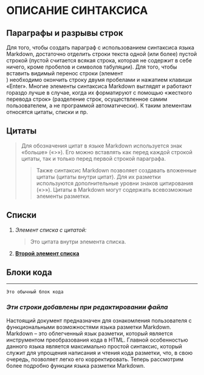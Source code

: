 # ОПИСАНИЕ СИНТАКСИСА
## Параграфы и разрывы строк

Для того, чтобы создать параграф с использованием синтаксиса языка Markdown, достаточно отделить строки текста одной (или более) пустой строкой (пустой считается всякая строка, которая не содержит в себе ничего, кроме пробелов и символов табуляции). Для того, чтобы вставить видимый перенос строки (элемент <br/>) необходимо окончить строку двумя пробелами и нажатием клавиши «Enter». Многие элементы синтаксиса Markdown выглядят и работают гораздо лучше в случае, когда их форматируют с помощью «жесткого перевода строк» (разделение строк, осуществленное самим пользователем, а не программой автоматически). К таким элементам относятся цитаты, списки и пр.

## Цитаты

> Для обозначения цитат в языке Markdown используется знак «больше» («>»). 
> Его можно вставлять как перед каждой строкой цитаты, так и только перед первой строкой параграфа. 
>> Также синтаксис Markdown позволяет создавать вложенные цитаты (цитаты внутри цитат). 
>> Для их разметки используются дополнительные уровни знаков цитирования («>»). Цитаты в Markdown могут содержать всевозможные элементы разметки. 

## Списки

1. *Элемент списка с цитатой:*

    > Это цитата
    > внутри элемента списка.

 2. **[Второй элемент списка]('http://google.com')**
 
 ## Блоки кода 
 ****
    Это обычный блок кода
    
  ### *Эти строки добавлены при редактировании файла* 
  
  Настоящий документ предназначен для ознакомления пользователя с функциональными возможностями языка разметки Markdown. Markdown – это облегченный язык разметки, который является инструментом преобразования кода в HTML. Главной особенностью данного языка является максимально простой синтаксис, который служит для упрощения написания и чтения кода разметки, что, в свою очередь, позволяет легко его корректировать. Теперь рассмотрим более подробно функции языка разметки Markdown.